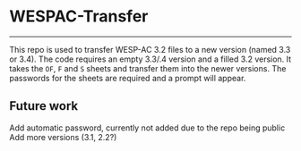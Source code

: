 # WESPAC-Transfer
---
This repo is used to transfer WESP-AC 3.2 files to a new version (named 3.3 or 3.4). The code requires an empty 3.3/.4 version and a filled 3.2 version.
It takes the `OF`, `F` and `S` sheets and transfer them into the newer versions. The passwords for the sheets are required and a prompt will appear.

## Future work
Add automatic password, currently not added due to the repo being public
Add more versions (3.1, 2.2?)
